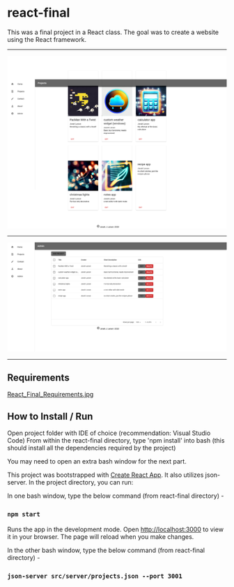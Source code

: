 # react-final

This was a final project in a React class. The goal was to create a website using the React framework. 

- - - - 
![picture alt](react_app_projects.png "The Projects Page")
- - - -
![picture alt](react_app_admin.png "The Admin Page")
- - - -

## Requirements

[React_Final_Requirements.jpg](React_Final_Requirements.jpg "React_Final_Requirements.jpg")

## How to Install / Run

Open project folder with IDE of choice (recommendation: Visual Studio Code)
From within the react-final directory, type 'npm install' into bash (this should install all the dependencies required by the project)

You may need to open an extra bash window for the next part.

This project was bootstrapped with [Create React App](https://github.com/facebook/create-react-app). It also utilizes json-server.
In the project directory, you can run:

In one bash window, type the below command (from react-final directory) - 
### `npm start`

Runs the app in the development mode.
Open [http://localhost:3000](http://localhost:3000) to view it in your browser.
The page will reload when you make changes.

In the other bash window, type the below command (from react-final directory) -
### `json-server src/server/projects.json --port 3001`
